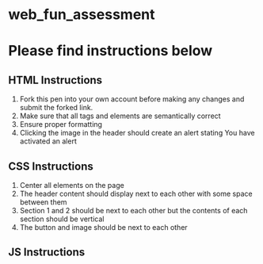 # web_fun_assessment

# Please find instructions below

## HTML Instructions
1. Fork this pen into your own account before making any changes and submit the forked link.
2. Make sure that all tags and elements are semantically correct
3. Ensure proper formatting
4. Clicking the image in the header should create an alert stating You have activated an alert


## CSS Instructions
1. Center all elements on the page 
2. The header content should display next to each other with some space between them
3. Section 1 and 2 should be next to each other but the contents of each section should be vertical
4. The button and image should be next to each other


## JS Instructions